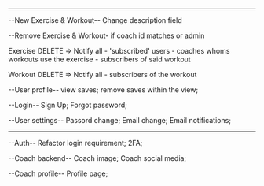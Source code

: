 -------------------------------------------
--New Exercise & Workout--
Change description field

--Remove Exercise & Workout-
if coach id matches or admin

  Exercise DELETE => Notify all
    - 'subscribed' users
    - coaches whoms workouts use the exercise
    - subscribers of said workout

  Workout DELETE => Notify all
    - subscribers of the workout

--User profile--
view saves;
remove saves within the view;

--Login--
Sign Up;
Forgot password;

--User settings--
Passord change;
Email change;
Email notifications;

-------------------------------------------

--Auth--
Refactor login requirement;
2FA;

--Coach backend--
Coach image;
Coach social media;

--Coach profile--
Profile page;
